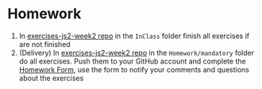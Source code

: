# Homework

1. In [exercises-js2-week2 repo](https://github.com/Migracode-Barcelona/exercises-js2-week2) in the `InClass` folder finish all exercises if are not finished
1. (Delivery) In [exercises-js2-week2 repo](https://github.com/Migracode-Barcelona/exercises-js2-week2) in the `Homework/mandatory` folder do all exercises. Push them to your GitHub account and complete the [Homework Form](https://form.jotformeu.com/93377027809365), use the form to notify your comments and questions about the exercises
